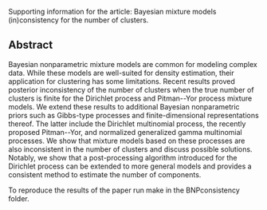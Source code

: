 Supporting information for the article: Bayesian mixture models (in)consistency for the
number of clusters. 

## Abstract

Bayesian nonparametric mixture models are common for modeling complex data. 
While these models are well-suited for density estimation, their application for clustering has some limitations. Recent results proved posterior inconsistency of the number of clusters when the true number of clusters is finite for the Dirichlet process and Pitman--Yor process mixture models. 
We extend these results to additional Bayesian nonparametric priors such as Gibbs-type processes and finite-dimensional representations thereof. The latter include the Dirichlet multinomial process, the recently proposed Pitman--Yor, and normalized generalized gamma multinomial processes. 
We show that mixture models based on these processes are also inconsistent in the number of clusters and discuss possible solutions. Notably, we show that a post-processing algorithm introduced for the Dirichlet process can be extended to more general models and provides a consistent method to estimate the number of components.

To reproduce the results of the paper run make in the BNPconsistency folder. 
